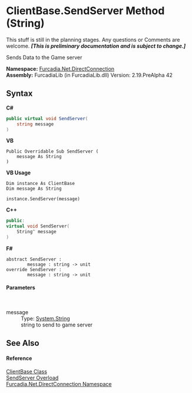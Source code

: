 # ClientBase.SendServer Method (String)
This stuff is still in the planning stages. Any questions or Comments are welcome. _**\[This is preliminary documentation and is subject to change.\]**_

Sends Data to the Game server

**Namespace:**&nbsp;<a href="N_Furcadia_Net_DirectConnection">Furcadia.Net.DirectConnection</a><br />**Assembly:**&nbsp;FurcadiaLib (in FurcadiaLib.dll) Version: 2.19.PreAlpha 42

## Syntax

**C#**<br />
``` C#
public virtual void SendServer(
	string message
)
```

**VB**<br />
``` VB
Public Overridable Sub SendServer ( 
	message As String
)
```

**VB Usage**<br />
``` VB Usage
Dim instance As ClientBase
Dim message As String

instance.SendServer(message)
```

**C++**<br />
``` C++
public:
virtual void SendServer(
	String^ message
)
```

**F#**<br />
``` F#
abstract SendServer : 
        message : string -> unit 
override SendServer : 
        message : string -> unit 
```


#### Parameters
&nbsp;<dl><dt>message</dt><dd>Type: <a href="http://msdn2.microsoft.com/en-us/library/s1wwdcbf" target="_blank">System.String</a><br />string to send to game server</dd></dl>

## See Also


#### Reference
<a href="T_Furcadia_Net_DirectConnection_ClientBase">ClientBase Class</a><br /><a href="Overload_Furcadia_Net_DirectConnection_ClientBase_SendServer">SendServer Overload</a><br /><a href="N_Furcadia_Net_DirectConnection">Furcadia.Net.DirectConnection Namespace</a><br />